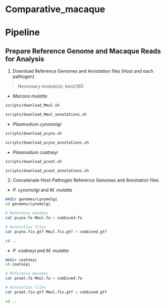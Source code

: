 # Comparative_macaque


# Pipeline
## Prepare Reference Genome and Macaque Reads for Analysis

1. Download Reference Genomes and Annotation files (Host and each pathogen)
> Necessary module(s): kent/385
  * _Macaca mulatta_
```bash
scripts/download_Mmul.sh
```
```bash
scripts/download_Mmul_annotations.sh
```
  * _Plasmodium cynomolgi_
```bash
scripts/download_pcyno.sh
```
```bash
scripts/download_pcyno_annotations.sh
```
  * _Plasmodium coatneyi_
```bash
scripts/download_pcoat.sh
```
```bash
scripts/download_pcoat_annotations.sh
```
2. Concatenate Host-Pathogen Reference Genomes and Annotation files
  * _P. cynomolgi_ and _M. mulatta_
```bash
mkdir genomes/cynomolgi
cd genomes/cynomolgi

# Reference Genomes
cat pcyno.fa Mmul.fa > combined.fa

# Annotation files
cat pcyno.fix.gtf Mmul.fix.gtf > combined.gtf

cd ..
```
 * _P. coatneyi_ and _M. mulatta_
 ```bash
 mkdir coatneyi
 cd coatneyi
 
 # Reference Genomes
 cat pcoat.fa Mmul.fa > combined.fa
 
 # Annotation files
 cat pcoat.fix.gtf Mmul.fix.gtf > combined.gtf
 
 cd ..
 ```
